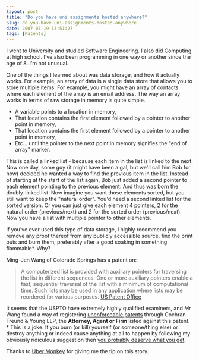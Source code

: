 ```yaml
---
layout: post
title: "Do you have uni assignments hosted anywhere?"
Slug: do-you-have-uni-assignments-hosted-anywhere
date: 2007-03-19 13:51:27
tags: [Patents]
---
```

I went to University and studied Software Engineering. I also did Computing at high school. I've also been programming in one way or another since the age of 8. I'm not unusual.

One of the things I learned about was data storage, and how it actually works. For example, an array of data is a single data store that allows you to store multiple items. For example, you might have an array of contacts where each element of the array is an email address. The way an array works in terms of raw storage in memory is quite simple.

- A variable points to a location in memory,
- That location contains the first element followed by a pointer to another point in memory,
- That location contains the first element followed by a pointer to another point in memory,
- Etc... until the pointer to the next point in memory signifies the "end of array" marker.

This is called a linked list - because each item in the list is linked to the next. Now one day, some guy (it might have been a gal, but we'll call him Bob for now) decided he wanted a way to find the previous item in the list. Instead of starting at the start of the list again, Bob just added a second pointer to each element pointing to the previous element. And thus was born the doubly-linked list. Now imagine you want those elements sorted, but you still want to keep the "natural order". You'd need a second linked list for the sorted version. Or you can just give each element 4 pointers, 2 for the natural order (previous/next) and 2 for the sorted order (previous/next). Now you have a list with multiple pointer to other elements.

If you've ever used this type of data storage, I highly recommend you remove any proof thereof from any publicly accessible source, find the print outs and burn them, preferably after a good soaking in something flammable\*. Why?

Ming-Jen Wang of Colorado Springs has a patent on:

> A computerized list is provided with auxiliary pointers for traversing the list in different sequences. One or more auxiliary pointers enable a fast, sequential traversal of the list with a minimum of computational time. Such lists may be used in any application where lists may be reordered for various purposes. [US Patent Office](http://patft1.uspto.gov/netacgi/nph-Parser?Sect1=PTO1&Sect2=HITOFF&d=PALL&p=1&u=%2Fnetahtml%2FPTO%2Fsrchnum.htm&r=1&f=G&l=50&s1=7028023.PN.&OS=PN/7028023&RS=PN/7028023 "Patent number 7028023")

It seems that the USPTO have extremely highly qualified examiners, and Mr Wang found a way of registering [unenforceable patents](http://www.patentlegal.com/ "Cochran Freund & Young LLP") through Cochran Freund & Young LLP, the **Attorney, Agent or Firm** listed against this patent. \* This is a joke. If you burn (or kill) yourself (or someone/thing else) or destroy anything or indeed cause anything at all to happen by following my obviously ridiculous suggestion then [you probably deserve what you get](http://darwinawards.com/).

Thanks to [Uber Monkey](http://ubermonkey.wordpress.com/ "Uber Monkey") for giving me the tip on this story.
